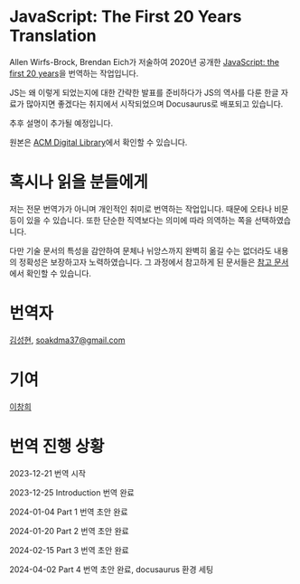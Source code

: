 # JavaScript: The First 20 Years Translation

Allen Wirfs-Brock, Brendan Eich가 저술하여 2020년 공개한 [JavaScript: the first 20 years](https://dl.acm.org/doi/pdf/10.1145/3386327)을 번역하는 작업입니다.

JS는 왜 이렇게 되었는지에 대한 간략한 발표를 준비하다가 JS의 역사를 다룬 한글 자료가 많아지면 좋겠다는 취지에서 시작되었으며 Docusaurus로 배포되고 있습니다.

추후 설명이 추가될 예정입니다.

원본은 [ACM Digital Library](https://dl.acm.org/doi/10.1145/3386327)에서 확인할 수 있습니다.

# 혹시나 읽을 분들에게

저는 전문 번역가가 아니며 개인적인 취미로 번역하는 작업입니다. 때문에 오타나 비문 등이 있을 수 있습니다. 또한 단순한 직역보다는 의미에 따라 의역하는 쪽을 선택하였습니다.

다만 기술 문서의 특성을 감안하여 문체나 뉘앙스까지 완벽히 옮길 수는 없더라도 내용의 정확성은 보장하고자 노력하였습니다. 그 과정에서 참고하게 된 문서들은 [참고 문서](https://js-history.vercel.app/reference)에서 확인할 수 있습니다.

# 번역자

[김성현](https://witch.work/), soakdma37@gmail.com

# 기여

[이창희](https://github.com/blurfx)

# 번역 진행 상황

2023-12-21 번역 시작

2023-12-25 Introduction 번역 완료

2024-01-04 Part 1 번역 초안 완료

2024-01-20 Part 2 번역 초안 완료

2024-02-15 Part 3 번역 초안 완료

2024-04-02 Part 4 번역 초안 완료, docusaurus 환경 세팅